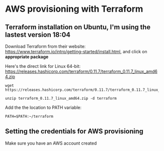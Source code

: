 # AWS provisioning with Terraform
## Terraform installation on Ubuntu, I'm using the lastest version 18:04


Download Terraform from their website: https://www.terraform.io/intro/getting-started/install.html, and click on **appropriate package**

Here's the direct link for Linux 64-bit: https://releases.hashicorp.com/terraform/0.11.7/terraform_0.11.7_linux_amd64.zip

```
wget https://releases.hashicorp.com/terraform/0.11.7/terraform_0.11.7_linux_amd64.zip

unzip terraform_0.11.7_linux_amd64.zip -d terraform
```

Add the the location to PATH variable:
```
PATH=$PATH:~/terraform
```


## Setting the credentials for AWS provisioning
Make sure you have an AWS account created
